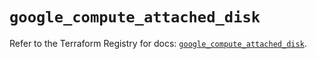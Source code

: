 # `google_compute_attached_disk`

Refer to the Terraform Registry for docs: [`google_compute_attached_disk`](https://registry.terraform.io/providers/hashicorp/google/5.39.1/docs/resources/compute_attached_disk).
